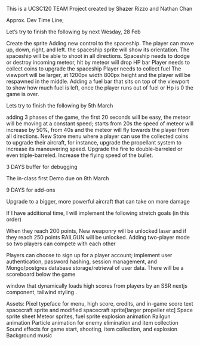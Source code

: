 This is a UCSC120 TEAM Project
created by Shazer Rizzo and Nathan Chan

Approx. Dev Time Line;

Let’s try to finish the following by next Wesday, 28 Feb

Create the sprite
Adding new control to the spaceship. The player can move up, down, right, and left. 
the spaceship sprite will show its orientation. 
The spaceship will be able to shoot in all directions.
Spaceship needs to dodge or destroy incoming meteor, hit by meteor will drop HP bar
Player needs to collect coins to upgrade the spaceship
Player needs to collect fuel 
The viewport will be larger, at 1200px width 800px height and the player will be respawned in the middle. 
Adding a fuel bar that sits on top of the viewport to show how much fuel is left, once the player runs out of fuel 
or Hp is 0 the game is over.

Lets try to finish the following by  5th March

adding 3 phases of the game, the first 20 seconds will be easy, the meteor will be moving at a constant speed; 
starts from 20s the speed of meteor will increase by 50%, 
from 40s and the meteor will fly towards the player from all directions.
New Store menu where a player can use the collected coins to upgrade their aircraft, for instance, upgrade
the propellant system to increase its maneuvering speed.
Upgrade the fire to double-barreled or even triple-barreled. Increase the flying speed of the bullet. 

3 DAYS buffer for debugging

The in-class first Demo due on 8th March

9 DAYS for add-ons 

Upgrade to a bigger, more powerful aircraft that can take on more damage

If I have additional time, I will implement the following stretch goals (in this order)

When they reach 200 points, New weaponry will be unlocked laser and if they reach 250 points RAILGUN will be unlocked.
Adding two-player mode so two players can compete with each other

Players can choose to sign up for a player account; implement user authentication, password hashing, session management,
and Mongo/postgres database storage/retrieval of user data. There will be a scoreboard below the game 

window that dynamically loads high scores from players by an SSR nextjs component, tailwind styling
.

Assets:
Pixel typeface for menu, high score, credits, and in-game score text
spacecraft sprite and modified spacecraft sprite[larger propeller etc]
Space sprite sheet
Meteor sprites, fuel sprite
explosion animation
Railgun animation
Particle animation for enemy elimination and item collection
Sound effects for game start, shooting, item collection, and explosion
Background music
